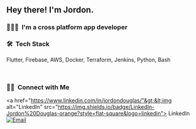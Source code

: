 <h2> Hey there! I'm Jordon.</h2>

<h3> 👨🏻‍💻  I'm a cross platform app developer </h3>


<h3> 🛠  Tech Stack</h3>
<p> Flutter, Firebase, AWS, Docker, Terraform, Jenkins, Python, Bash </p>

<br/>

<h3> 🤝🏻  Connect with Me </h3>

<p align="center">

<a href="https://www.linkedin.com/in/jordondouglas/"&gt;&lt;img alt="LinkedIn" src="https://img.shields.io/badge/LinkedIn-Jordon%20Douglas-orange?style=flat-square&logo=linkedin"> LinkedIn</a>
<a href="jdouglas2015@gmail.com"><img alt="Email" src="https://img.shields.io/badge/Email-jdouglas2015@gmail.com-orange?style=flat-square&logo=gmail"></a>
</p>

<!---
jordondoug2019/jordondoug2019 is a ✨ special ✨ repository because its `README.md` (this file) appears on your GitHub profile.
You can click the Preview link to take a look at your changes.
--->
